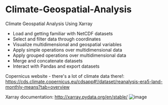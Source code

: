 # Climate-Geospatial-Analysis
Climate Geospatial Analysis Using Xarray

- Load and getting familiar with NetCDF datasets
- Select and filter data through coordinates
- Visualize multidimensional and geospatial variables
- Apply simple operations over multidimensional data
- Apply grouped operations over multidimensional data
- Merge and concatenate datasets
- Interact with Pandas and export datasets

Copernicus website  - there's a lot of climate data there!:  https://cds.climate.copernicus.eu/cdsapp#!/dataset/reanalysis-era5-land-monthly-means?tab=overview

Xarray documentation: http://xarray.pydata.org/en/stable/
![image](https://github.com/mgamzec/Climate-Geospatial-Analysis/assets/62151645/b17db202-828a-4811-a2f1-dc5a807c644c)

